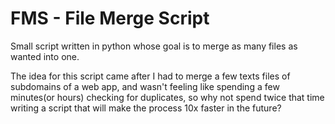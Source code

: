 # FMS - File Merge Script
Small script written in python whose goal is to merge as many files as wanted into one.

The idea for this script came after I had to merge a few texts files of subdomains of a web app, and wasn't feeling like spending a few minutes(or hours) checking for duplicates, so why not spend twice that time writing a script that will make the process 10x faster in the future? 
